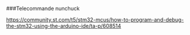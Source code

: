 ###Telecommande nunchuck


https://community.st.com/t5/stm32-mcus/how-to-program-and-debug-the-stm32-using-the-arduino-ide/ta-p/608514
